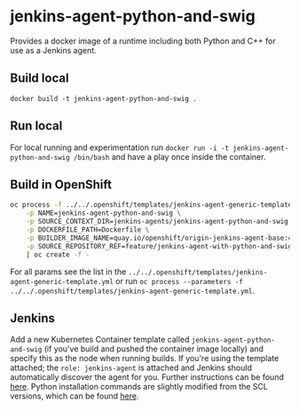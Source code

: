 # jenkins-agent-python-and-swig
Provides a docker image of a runtime including both Python and C++ for use as a Jenkins agent.

## Build local
`docker build -t jenkins-agent-python-and-swig .`

## Run local
For local running and experimentation run `docker run -i -t jenkins-agent-python-and-swig /bin/bash` and have a play once inside the container.

## Build in OpenShift
```bash
oc process -f ../../.openshift/templates/jenkins-agent-generic-template.yml \
    -p NAME=jenkins-agent-python-and-swig \
    -p SOURCE_CONTEXT_DIR=jenkins-agents/jenkins-agent-python-and-swig \
    -p DOCKERFILE_PATH=Dockerfile \
    -p BUILDER_IMAGE_NAME=quay.io/openshift/origin-jenkins-agent-base:4.6 \
    -p SOURCE_REPOSITORY_REF=feature/jenkins-agent-with-python-and-swig \
    | oc create -f -
```
For all params see the list in the `../../.openshift/templates/jenkins-agent-generic-template.yml` or run `oc process --parameters -f ../../.openshift/templates/jenkins-agent-generic-template.yml`.

## Jenkins
Add a new Kubernetes Container template called `jenkins-agent-python-and-swig` (if you've build and pushed the container image locally) and specify this as the node when running builds. If you're using the template attached; the `role: jenkins-agent` is attached and Jenkins should automatically discover the agent for you. Further instructions can be found [here](https://docs.openshift.com/container-platform/3.7/using_images/other_images/jenkins.html#using-the-jenkins-kubernetes-plug-in-to-run-jobs). Python installation commands are slightly modified from the SCL versions, which can be found [here](https://github.com/sclorg/s2i-python-container/tree/master/3.6).
